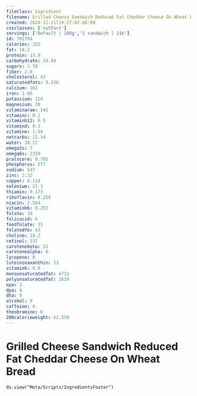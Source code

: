 ```yaml
---
fileClass: Ingredient
filename: Grilled Cheese Sandwich Reduced Fat Cheddar Cheese On Wheat Bread
created: 2024-12-21T19:27:02-06:00
cssclasses: ['nutFact']
servings: ['Default | 100g','1 sandwich | 116']
id: 781794
calories: 325
fat: 18.2
protein: 15.9
carbohydrate: 24.94
sugars: 2.78
fiber: 2.8
cholesterol: 43
saturatedfats: 9.236
calcium: 361
iron: 1.66
potassium: 124
magnesium: 39
vitaminarae: 142
vitaminc: 0.1
vitaminb12: 0.5
vitamind: 0.3
vitamine: 1.54
netcarbs: 22.14
water: 38.17
omega3s: 7
omega6s: 2339
pralscore: 9.705
phosphorus: 277
sodium: 547
zinc: 2.32
copper: 0.114
selenium: 27.3
thiamin: 0.173
riboflavin: 0.258
niacin: 2.584
vitaminb6: 0.292
folate: 39
folicacid: 6
foodfolate: 33
folatedfe: 43
choline: 18.2
retinol: 137
carotenebeta: 52
carotenealpha: 0
lycopene: 0
luteinzeaxanthin: 33
vitamink: 8.8
monounsaturatedfat: 4715
polyunsaturatedfat: 2629
epa: 3
dpa: 4
dha: 0
alcohol: 0
caffeine: 0
theobromine: 0
200calorieweight: 61.538
---
```


# Grilled Cheese Sandwich Reduced Fat Cheddar Cheese On Wheat Bread

```dataviewjs
dv.view("Meta/Scripts/IngredientsFooter")
```